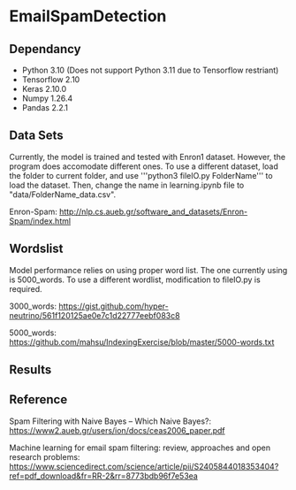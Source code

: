 # EmailSpamDetection

## Dependancy

- Python 3.10 (Does not support Python 3.11 due to Tensorflow restriant)
- Tensorflow 2.10
- Keras 2.10.0
- Numpy 1.26.4
- Pandas 2.2.1

## Data Sets

Currently, the model is trained and tested with Enron1 dataset. However, the program does accomodate different ones. To use a different dataset, load the folder to current folder, and use '''python3 fileIO.py FolderName''' to load the dataset. Then, change the name in learning.ipynb file to "data/FolderName_data.csv".

Enron-Spam: http://nlp.cs.aueb.gr/software_and_datasets/Enron-Spam/index.html

## Wordslist

Model performance relies on using proper word list. The one currently using is 5000_words. To use a different wordlist, modification to fileIO.py is required.

3000_words: https://gist.github.com/hyper-neutrino/561f120125ae0e7c1d22777eebf083c8

5000_words: https://github.com/mahsu/IndexingExercise/blob/master/5000-words.txt

## Results

## Reference

Spam Filtering with Naive Bayes – Which Naive Bayes?: https://www2.aueb.gr/users/ion/docs/ceas2006_paper.pdf

Machine learning for email spam filtering: review, approaches and open research problems: https://www.sciencedirect.com/science/article/pii/S2405844018353404?ref=pdf_download&fr=RR-2&rr=8773bdb96f7e53ea



